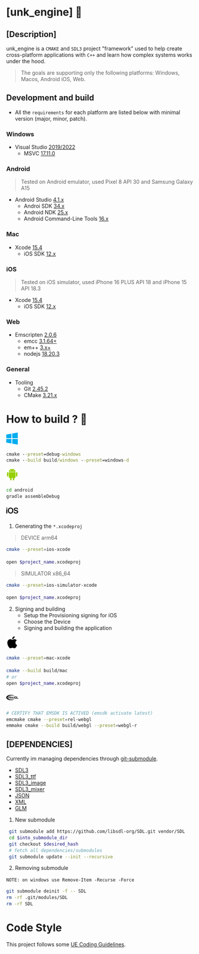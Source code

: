 # [unk_engine] :dash:

## [Description]

unk_engine is a `CMAKE` and `SDL3` project "framework" used to help create cross-platform applications with `C++` and learn how complex systems works under the hood.

> The goals are supporting only the following platforms: Windows, Macos, Android iOS, Web.

## Development and build

- All the `requirements` for each platform are listed below with minimal version (major, minor, patch).

### Windows

- Visual Studio [2019/2022](https://visualstudio.microsoft.com/)
  - MSVC [17.11.0](https://en.wikipedia.org/wiki/MSVC)

### Android

> Tested on Android emulator, used Pixel 8 API 30 and Samsung Galaxy A15

- Android Studio [4.1.x](https://developer.android.com/studio/)
  - Androi SDK [34.x](https://developer.android.com/studio/)
  - Android NDK [25.x](https://developer.android.com/ndk/downloads/)
  - Android Command-Line Tools [16.x](https://developer.android.com/studio/command-line)

### Mac

- Xcode [15.4](https://developer.apple.com/xcode/)
  - iOS SDK [12.x](https://developer.apple.com/)


### iOS

> Tested on iOS simulator, used iPhone 16 PLUS API 18 and iPhone 15 API 18.3

- Xcode [15.4](https://developer.apple.com/xcode/)
  - iOS SDK [12.x](https://developer.apple.com/)

### Web


- Emscripten [2.0.6](https://emscripten.org/)
  - emcc [3.1.64+](https://emscripten.org/)
  - em++ [3.x+](https://emscripten.org/)
  - nodejs [18.20.3](https://nodejs.org/)


### General

- Tooling
  - Git [2.45.2](https://git-scm.com/)
  - CMake [3.21.x](https://cmake.org/)

# How to build ? :construction_worker:

<img height="32" width="32" src="examples/windows.svg" alt="windows  icon">

```bat
cmake --preset=debug-windows
cmake --build build/windows --preset=windows-d
```

<img height="32" width="32" src="examples/android.svg" alt="android  icon">


```sh
cd android
gradle assembleDebug
```

<img height="32" width="32" src="examples/ios.svg" alt="iOS  icon">
  

1. Generating the `*.xcodeproj`

> DEVICE arm64

```sh
cmake --preset=ios-xcode

open $project_name.xcodeproj

```

> SIMULATOR x86_64

```sh
cmake --preset=ios-simulator-xcode

open $project_name.xcodeproj

```

2. Signing and building
   - Setup the Provisioning signing for iOS
   - Choose the Device
   - Signing and building the application


<img height="32" width="32" src="examples/apple.svg" alt="Apple  icon">

```sh
cmake --preset=mac-xcode

cmake --build build/mac  
# or
open $project_name.xcodeproj

```

<img height="32" width="32" src="examples/webgl.svg" alt="WebGL  icon">


```sh
# CERTIFY THAT EMSDK IS ACTIVED (emsdk activate latest)
emcmake cmake --preset=rel-webgl
emmake cmake --build build/webgl --preset=webgl-r
```

## [DEPENDENCIES]

Currently im managing dependencies through [git-submodule](https://git-scm.com/book/en/v2/Git-Tools-Submodules).

- [SDL3](https://github.com/libsdl-org/SDL)
- [SDL3_ttf](https://github.com/libsdl-org/SDL_ttf)
- [SDL3_image](https://github.com/libsdl-org/SDL_image)
- [SDL3_mixer](https://github.com/libsdl-org/SDL_mixer)
- [JSON](https://github.com/nlohmann/json)
- [XML](https://github.com/leethomason/tinyxml2)
- [GLM](https://github.com/g-truc/glm)



1. New submodule
```sh
 git submodule add https://github.com/libsdl-org/SDL.git vendor/SDL
 cd $into_submodule_dir
 git checkout $desired_hash
 # fetch all dependencies/submodules
 git submodule update --init --recursive 
```

2. Removing submodule

`NOTE: on windows use Remove-Item -Recurse -Force`

```sh
git submodule deinit -f -- SDL
rm -rf .git/modules/SDL
rm -rf SDL
```



# Code Style

This project follows some [UE Coding Guidelines](https://dev.epicgames.com/documentation/en-us/unreal-engine/epic-cplusplus-coding-standard-for-unreal-engine).
